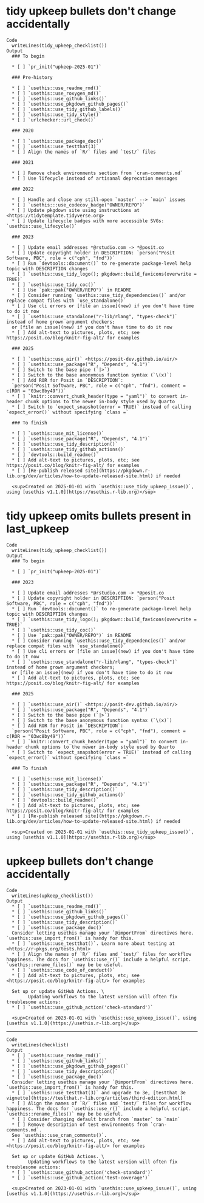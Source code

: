 # tidy upkeep bullets don't change accidentally

    Code
      writeLines(tidy_upkeep_checklist())
    Output
      ### To begin
      
      * [ ] `pr_init("upkeep-2025-01")`
      
      ### Pre-history
      
      * [ ] `usethis::use_readme_rmd()`
      * [ ] `usethis::use_roxygen_md()`
      * [ ] `usethis::use_github_links()`
      * [ ] `usethis::use_pkgdown_github_pages()`
      * [ ] `usethis::use_tidy_github_labels()`
      * [ ] `usethis::use_tidy_style()`
      * [ ] `urlchecker::url_check()`
      
      ### 2020
      
      * [ ] `usethis::use_package_doc()`
      * [ ] `usethis::use_testthat(3)`
      * [ ] Align the names of `R/` files and `test/` files
      
      ### 2021
      
      * [ ] Remove check environments section from `cran-comments.md`
      * [ ] Use lifecycle instead of artisanal deprecation messages
      
      ### 2022
      
      * [ ] Handle and close any still-open `master` --> `main` issues
      * [ ] `usethis:::use_codecov_badge("OWNER/REPO")`
      * [ ] Update pkgdown site using instructions at <https://tidytemplate.tidyverse.org>
      * [ ] Update lifecycle badges with more accessible SVGs: `usethis::use_lifecycle()`
      
      ### 2023
      
      * [ ] Update email addresses *@rstudio.com -> *@posit.co
      * [ ] Update copyright holder in DESCRIPTION: `person("Posit Software, PBC", role = c("cph", "fnd"))`
      * [ ] Run `devtools::document()` to re-generate package-level help topic with DESCRIPTION changes
      * [ ] `usethis::use_tidy_logo(); pkgdown::build_favicons(overwrite = TRUE)`
      * [ ] `usethis::use_tidy_coc()`
      * [ ] Use `pak::pak("OWNER/REPO")` in README
      * [ ] Consider running `usethis::use_tidy_dependencies()` and/or replace compat files with `use_standalone()`
      * [ ] Use cli errors or [file an issue](new) if you don't have time to do it now
      * [ ] `usethis::use_standalone("r-lib/rlang", "types-check")` instead of home grown argument checkers;
      or [file an issue](new) if you don't have time to do it now
      * [ ] Add alt-text to pictures, plots, etc; see https://posit.co/blog/knitr-fig-alt/ for examples
      
      ### 2025
      
      * [ ] `usethis::use_air()` <https://posit-dev.github.io/air/>
      * [ ] `usethis::use_package("R", "Depends", "4.1")`
      * [ ] Switch to the base pipe (`|>`)
      * [ ] Switch to the base anonymous function syntax (`\(x)`) 
      * [ ] Add ROR for Posit in `DESCRIPTION`:
      `person("Posit Software, PBC", role = c("cph", "fnd"), comment = c(ROR = "03wc8by49"))`
      * [ ] `knitr::convert_chunk_header(type = "yaml")` to convert in-header chunk options to the newer in-body style used by Quarto
      * [ ] Switch to `expect_snapshot(error = TRUE)` instead of calling `expect_error()` without specifying `class =`
      
      ### To finish
      
      * [ ] `usethis::use_mit_license()`
      * [ ] `usethis::use_package("R", "Depends", "4.1")`
      * [ ] `usethis::use_tidy_description()`
      * [ ] `usethis::use_tidy_github_actions()`
      * [ ] `devtools::build_readme()`
      * [ ] Add alt-text to pictures, plots, etc; see https://posit.co/blog/knitr-fig-alt/ for examples
      * [ ] [Re-publish released site](https://pkgdown.r-lib.org/dev/articles/how-to-update-released-site.html) if needed
      
      <sup>Created on 2025-01-01 with `usethis::use_tidy_upkeep_issue()`, using [usethis v1.1.0](https://usethis.r-lib.org)</sup>

# tidy upkeep omits bullets present in last_upkeep

    Code
      writeLines(tidy_upkeep_checklist())
    Output
      ### To begin
      
      * [ ] `pr_init("upkeep-2025-01")`
      
      ### 2023
      
      * [ ] Update email addresses *@rstudio.com -> *@posit.co
      * [ ] Update copyright holder in DESCRIPTION: `person("Posit Software, PBC", role = c("cph", "fnd"))`
      * [ ] Run `devtools::document()` to re-generate package-level help topic with DESCRIPTION changes
      * [ ] `usethis::use_tidy_logo(); pkgdown::build_favicons(overwrite = TRUE)`
      * [ ] `usethis::use_tidy_coc()`
      * [ ] Use `pak::pak("OWNER/REPO")` in README
      * [ ] Consider running `usethis::use_tidy_dependencies()` and/or replace compat files with `use_standalone()`
      * [ ] Use cli errors or [file an issue](new) if you don't have time to do it now
      * [ ] `usethis::use_standalone("r-lib/rlang", "types-check")` instead of home grown argument checkers;
      or [file an issue](new) if you don't have time to do it now
      * [ ] Add alt-text to pictures, plots, etc; see https://posit.co/blog/knitr-fig-alt/ for examples
      
      ### 2025
      
      * [ ] `usethis::use_air()` <https://posit-dev.github.io/air/>
      * [ ] `usethis::use_package("R", "Depends", "4.1")`
      * [ ] Switch to the base pipe (`|>`)
      * [ ] Switch to the base anonymous function syntax (`\(x)`) 
      * [ ] Add ROR for Posit in `DESCRIPTION`:
      `person("Posit Software, PBC", role = c("cph", "fnd"), comment = c(ROR = "03wc8by49"))`
      * [ ] `knitr::convert_chunk_header(type = "yaml")` to convert in-header chunk options to the newer in-body style used by Quarto
      * [ ] Switch to `expect_snapshot(error = TRUE)` instead of calling `expect_error()` without specifying `class =`
      
      ### To finish
      
      * [ ] `usethis::use_mit_license()`
      * [ ] `usethis::use_package("R", "Depends", "4.1")`
      * [ ] `usethis::use_tidy_description()`
      * [ ] `usethis::use_tidy_github_actions()`
      * [ ] `devtools::build_readme()`
      * [ ] Add alt-text to pictures, plots, etc; see https://posit.co/blog/knitr-fig-alt/ for examples
      * [ ] [Re-publish released site](https://pkgdown.r-lib.org/dev/articles/how-to-update-released-site.html) if needed
      
      <sup>Created on 2025-01-01 with `usethis::use_tidy_upkeep_issue()`, using [usethis v1.1.0](https://usethis.r-lib.org)</sup>

# upkeep bullets don't change accidentally

    Code
      writeLines(upkeep_checklist())
    Output
      * [ ] `usethis::use_readme_rmd()`
      * [ ] `usethis::use_github_links()`
      * [ ] `usethis::use_pkgdown_github_pages()`
      * [ ] `usethis::use_tidy_description()`
      * [ ] `usethis::use_package_doc()`
      Consider letting usethis manage your `@importFrom` directives here. `usethis::use_import_from()` is handy for this.
      * [ ] `usethis::use_testthat()`. Learn more about testing at <https://r-pkgs.org/tests.html>
      * [ ] Align the names of `R/` files and `test/` files for workflow happiness. The docs for `usethis::use_r()` include a helpful script. `usethis::rename_files()` may be be useful.
      * [ ] `usethis::use_code_of_conduct()`
      * [ ] Add alt-text to pictures, plots, etc; see <https://posit.co/blog/knitr-fig-alt/> for examples
      
      Set up or update GitHub Actions. \
            Updating workflows to the latest version will often fix troublesome actions:
      * [ ] `usethis::use_github_action('check-standard')`
      
      <sup>Created on 2023-01-01 with `usethis::use_upkeep_issue()`, using [usethis v1.1.0](https://usethis.r-lib.org)</sup>

---

    Code
      writeLines(checklist)
    Output
      * [ ] `usethis::use_readme_rmd()`
      * [ ] `usethis::use_github_links()`
      * [ ] `usethis::use_pkgdown_github_pages()`
      * [ ] `usethis::use_tidy_description()`
      * [ ] `usethis::use_package_doc()`
      Consider letting usethis manage your `@importFrom` directives here. `usethis::use_import_from()` is handy for this.
      * [ ] `usethis::use_testthat(3)` and upgrade to 3e, [testthat 3e vignette](https://testthat.r-lib.org/articles/third-edition.html)
      * [ ] Align the names of `R/` files and `test/` files for workflow happiness. The docs for `usethis::use_r()` include a helpful script. `usethis::rename_files()` may be be useful.
      * [ ] Consider changing default branch from `master` to `main`
      * [ ] Remove description of test environments from `cran-comments.md`.
      See `usethis::use_cran_comments()`.
      * [ ] Add alt-text to pictures, plots, etc; see <https://posit.co/blog/knitr-fig-alt/> for examples
      
      Set up or update GitHub Actions. \
            Updating workflows to the latest version will often fix troublesome actions:
      * [ ] `usethis::use_github_action('check-standard')`
      * [ ] `usethis::use_github_action('test-coverage')`
      
      <sup>Created on 2023-01-01 with `usethis::use_upkeep_issue()`, using [usethis v1.1.0](https://usethis.r-lib.org)</sup>

